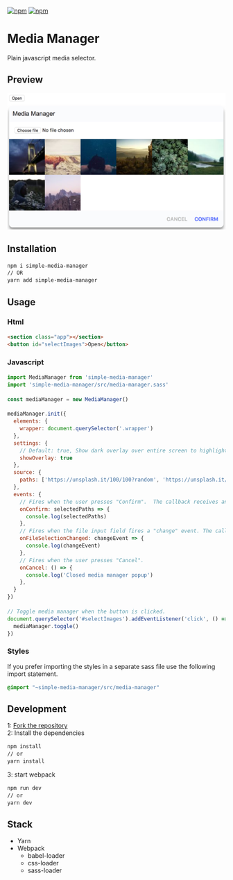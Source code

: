 [![npm](https://img.shields.io/npm/dt/simple-media-manager.svg)](https://www.npmjs.com/package/simple-media-manager)
[![npm](https://img.shields.io/npm/v/simple-media-manager.svg)](https://www.npmjs.com/package/simple-media-manager)
# Media Manager
Plain javascript media selector.

## Preview
![Media Manager](./preview.png)

## Installation
```bash
npm i simple-media-manager
// OR
yarn add simple-media-manager
```

## Usage
### Html
```html
<section class="app"></section>
<button id="selectImages">Open</button>
```
### Javascript
```js
import MediaManager from 'simple-media-manager'
import 'simple-media-manager/src/media-manager.sass'

const mediaManager = new MediaManager()

mediaManager.init({
  elements: {
    wrapper: document.querySelector('.wrapper')
  },
  settings: {
    // Default: true, Show dark overlay over entire screen to highlight media-manager popup
    showOverlay: true
  },
  source: {
    paths: ['https://unsplash.it/100/100?random', 'https://unsplash.it/100/100?random']
  },
  events: {
    // Fires when the user presses "Confirm".  The callback receives an array with the paths of all selected items.
    onConfirm: selectedPaths => {
      console.log(selectedPaths)
    },
    // Fires when the file input field fires a "change" event. The callback receives the event object
    onFileSelectionChanged: changeEvent => {
      console.log(changeEvent)
    },
    // Fires when the user presses "Cancel".
    onCancel: () => {
      console.log('Closed media manager popup')
    },
  }
})

// Toggle media manager when the button is clicked.
document.querySelector('#selectImages').addEventListener('click', () => {
  mediaManager.toggle()
})
```
### Styles
If you prefer importing the styles in a separate sass file use the following import statement.
```sass
@import "~simple-media-manager/src/media-manager"
```

## Development
1: [Fork the repository](https://help.github.com/articles/fork-a-repo/)  
2: Install the dependencies
```bash
npm install
// or
yarn install
```
3: start webpack
```bash
npm run dev
// or
yarn dev
```

## Stack
- Yarn
- Webpack
    - babel-loader
    - css-loader
    - sass-loader